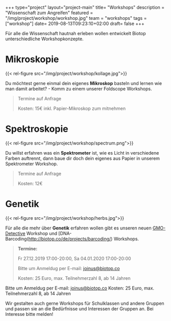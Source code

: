 +++
type="project"
layout="project-main"
title= "Workshops"
description = "Wissenschaft zum Angreifen"
featured = "/img/project/workshop/workshop.jpg"
team = "workshops"
tags = ["workshop"]
date= 2019-08-13T09:23:10+02:00
draft= false
+++

Für alle die Wissenschaft hautnah erleben wollen entwickelt Biotop unterschiedliche Workshopkonzepte.

# Mikroskopie
{{< rel-figure src="/img/project/workshop/kollage.jpg">}}

Du möchtest gerne einmal dein eigenes **Mikroskop** basteln und lernen wie man damit arbeitet? - Komm zu einem unserer Foldscope Workshops.

> Termine auf Anfrage
>
> Kosten: 15€ inkl. Papier-Mikroskop zum mitnehmen

# Spektroskopie

{{< rel-figure src="/img/project/workshop/spectrum.png">}}

Du willst erfahren was ein **Spektrometer** ist, wie es Licht in verschiedene Farben auftrennt, dann baue dir doch dein eigenes aus Papier in unserem Spektrometer Workshop.

> Termine auf Anfrage
>
> Kosten: 12€

# Genetik
{{< rel-figure src="/img/project/workshop/herbs.jpg">}}


Für alle die mehr über **Genetik** erfahren wollen gibt es unseren neuen [GMO-Detective](https://gmodetective.com/) Workshop und [DNA-Barcoding(http://biotop.co/de/projects/barcoding/) Workshops.

> **Termine:**
>
> Fr 27.12.2019 17:00-20:00, Sa 04.01.2020  17:00-20:00
>
> Bitte um Anmeldug per E-mail: joinus@biotop.co
>
> Kosten: 25 Euro, max. Teilnehmerzahl 8, ab 14 Jahren


Bitte um Anmeldug per E-mail: joinus@biotop.co
Kosten: 25 Euro, max. Teilnehmerzahl 8, ab 14 Jahren


Wir gestalten auch gerne Workshops für Schulklassen und andere Gruppen und passen sie an die Bedürfnisse und Interessen der Gruppen an. Bei Interesse bitte melden!
